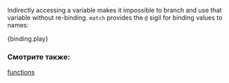 Indirectly accessing a variable makes it impossible to branch and use that
variable without re-binding. `match` provides the `@` sigil for binding values to
names:

{binding.play}

### Смотрите также:
[functions][functions]

[functions]: /fn.html
